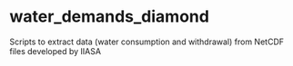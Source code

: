 # water_demands_diamond
Scripts to extract data (water consumption and withdrawal) from NetCDF files developed by IIASA
